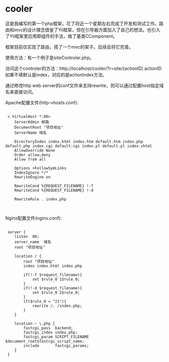 cooler
======

  这是我编写的第一个php框架，花了将近一个星期左右完成了开发和测试工作。路由和mvc的设计理念借鉴了Yii框架，但在引导器方面加入了自己的想法。也引入了Yii框架里应用即组件的手法，做了基类CComponent。
  
  框架目前仅实现了路由，搭了一个mvc的架子。后续会将它完善。
  
  使用方法：有一个例子是siteControler.php。 
  
  访问这个controler的方法：http://localhost/cooler/?r=site/(actionID) actionID如果不填默认是index，对应的是actionIndex方法。

  通过修改http web server的conf文件来支持rewrite，则可以通过配置host指定域名来直接访问。
  
 Apache配置文件(http-vhosts.conf):
<pre><code>
 < VirtualHost *:80>
    ServerAdmin 邮箱
    DocumentRoot "项目地址"
    ServerName 域名
    <Directory "项目地址">
	DirectoryIndex index.html index.htm default.htm index.php default.php index.cgi default.cgi index.pl default.pl index.shtml
	AllowOverride None
	Order allow,deny
	Allow from all

	Options +FollowSymLinks
	IndexIgnore */*
	RewriteEngine on

	RewriteCond %{REQUEST_FILENAME} !-f
	RewriteCond %{REQUEST_FILENAME} !-d

	RewriteRule . index.php
    </Directory>
 </ VirtualHost>
</code></pre>
 Nginx配置文件(nginx.conf):
<pre><code>
 server {
 	listen  80;
 	server_name  域名
 	root "项目地址"
 	
 	location / {
 		root "项目地址"
 		index index.html index.php
 		
 		if(!-f $request_filename){
 			set $rule_0 1$rule_0;
 		}
 		if(!-d $request_filename){
 			set $rule_0 2$rule_0;
 		}
 		if($rule_0 = "21"){
 			rewrite /. /index.php;
 		}
 	}
 	
 	location ~ \.php {
 		fastcgi_pass  backend;
 		fastcgi_index index.php;
 		fastcgi_param SCRIPT_FILENAME  $document_root$fastcgi_script_name;
 		include       fastcgi_params;
 	}
 }
 </code></pre>